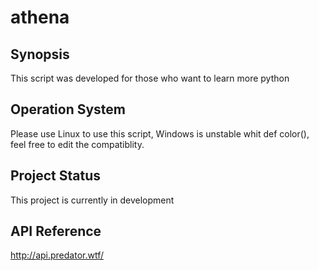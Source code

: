 # athena

## Synopsis
This script was developed for those who want to learn more python

## Operation System
Please use Linux to use this script, Windows is unstable whit def color(), feel free to edit the compatiblity.

## Project Status
This project is currently in development

## API Reference
http://api.predator.wtf/
